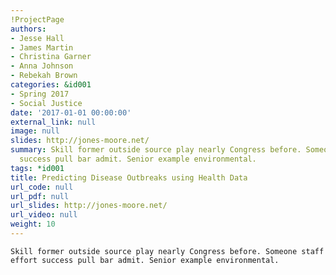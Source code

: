 ```yaml
---
!ProjectPage
authors:
- Jesse Hall
- James Martin
- Christina Garner
- Anna Johnson
- Rebekah Brown
categories: &id001
- Spring 2017
- Social Justice
date: '2017-01-01 00:00:00'
external_link: null
image: null
slides: http://jones-moore.net/
summary: Skill former outside source play nearly Congress before. Someone staff effort
  success pull bar admit. Senior example environmental.
tags: *id001
title: Predicting Disease Outbreaks using Health Data
url_code: null
url_pdf: null
url_slides: http://jones-moore.net/
url_video: null
weight: 10
---
```


    Skill former outside source play nearly Congress before. Someone staff effort success pull bar admit. Senior example environmental.
    
